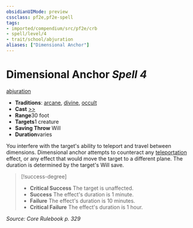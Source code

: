 ```yaml
---
obsidianUIMode: preview
cssclass: pf2e,pf2e-spell
tags:
- imported/compendium/src/pf2e/crb
- spell/level/4
- trait/school/abjuration
aliases: ["Dimensional Anchor"]
---
```

# Dimensional Anchor *Spell 4*   
[abjuration](abjuration.md)  

- **Traditions**: [arcane](arcane.md), [divine](divine.md), [occult](occult.md)
- **Cast** [>>](chapter-9-playing-the-game.md#Actions "Two-Action") 
- **Range**30 foot
- **Targets**1 creature
- **Saving Throw** Will
- **Duration**varies

You interfere with the target's ability to teleport and travel between dimensions. Dimensional anchor attempts to counteract any [teleportation](teleportation.md) effect, or any effect that would move the target to a different plane. The duration is determined by the target's Will save.

> [!success-degree] 
> - **Critical Success** The target is unaffected.
> - **Success** The effect's duration is 1 minute.
> - **Failure** The effect's duration is 10 minutes.
> - **Critical Failure** The effect's duration is 1 hour.

*Source: Core Rulebook p. 329*